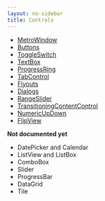 ```yaml
---
layout: no-sidebar
title: Controls 
---
```


 - [MetroWindow]({{site.baseurl}}/controls/metro-window.html)
 - [Buttons]({{site.baseurl}}/controls/buttons.html)
 - [ToggleSwitch]({{site.baseurl}}/controls/toggle-switch.html)
 - [TextBox]({{site.baseurl}}/controls/textbox.html)
 - [ProgressRing]({{site.baseurl}}/controls/progress-ring.html)
 - [TabControl]({{site.baseurl}}/controls/tab-control.html)
 - [Flyouts]({{site.baseurl}}/controls/flyouts.html)
 - [Dialogs]({{site.baseurl}}/controls/dialogs.html)
 - [RangeSlider]({{site.baseurl}}/controls/range-slider.html)
 - [TransitioningContentControl]({{site.baseurl}}/controls/transitioning-content-control.html)
 - [NumericUpDown]({{site.baseurl}}/controls/numericupdown.html)
 - [FlipView]({{site.baseurl}}/controls/flipview.html)
 
 **Not documented yet**
 - DatePicker and Calendar
 - ListView and ListBox
 - ComboBox
 - Slider
 - ProgressBar
 - DataGrid
 - Tile
